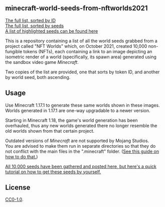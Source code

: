 ## minecraft-world-seeds-from-nftworlds2021

[The full list, sorted by ID](minecraft-world-seeds-from-nftworlds2021.csv)  
[The full list, sorted by seeds](minecraft-world-seeds-from-nftworlds2021.sortedbyseeds.csv)  
[A list of highlighted seeds can be found here](highlights.md#highlighted-seeds)

This is a repository containing a list of all the world seeds grabbed from a project called "NFT Worlds" which, on October 2021, created 10,000 non-fungible tokens (NFTs), each containing a link to an image depicting an isometric render of a world (specifically, its spawn area) generated using the sandbox video game *Minecraft*.

Two copies of the list are provided, one that sorts by token ID, and another by world seed, both ascending.

## Usage

Use Minecraft 1.17.1 to generate these same worlds shown in these images. Worlds generated in 1.17.1 are one-way upgradable to a newer version.

Starting in Minecraft 1\.18, the game's world generation has been overhauled, thus any new worlds generated there no longer resemble the old worlds shown from that certain project.

Outdated versions of *Minecraft* are not supported by Mojang Studios.  
You are advised to make them run in separate directories so that they do not conflict with the main files in the ".minecraft" folder. \([See this guide on how to do that.](https://minecrafthopper.net/help/guides/changing-game-directory/)\)

[All 10,000 seeds have been gathered and posted here, but here's a quick tutorial on how to get these seeds by yourself.](https://www.youtube.com/watch?v=tIPVSO0a_r4)

## License

[CC0-1.0](license.txt).
